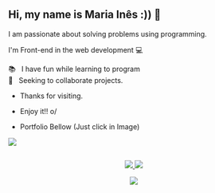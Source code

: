 ## Hi, my name is Maria Inês :)) 👋
I am passionate about solving problems using programming.

I'm Front-end in the web development 💻

  📚 &nbsp; I have fun while learning to program
 <br/> :purple_heart: &nbsp; Seeking to collaborate projects.
 
 - Thanks for visiting. 

- Enjoy it!! o/
- Portfolio Bellow (Just click in Image)
   <tr>
<a href="https://innerbloom-portfolio.netlify.app/">
 <img src="https://cdn.discordapp.com/attachments/1040846974485790750/1041968892651765841/3b4603cb4d56dca50bcae21a5da569c7.jpg" />
  </td>

##
  <p align="center">
  <tr>
    <td align="center" style="padding=0;width=50%;">
      <a href="https://github.com/innerbloom">
      <img src="https://github-readme-stats.vercel.app/api/?username=innerbloom&title_color=94cdff&text_color=c494ff&show_icons=true&bg_color=00000000&hide_border=true&icon_color=94cdff&hide_title=true&count_private=true&include_all_commits=true&enable_animations=true" />
    </td>
      <td align="center" style="padding=0;width=50%;">
      <a href="https://github.com/carolinamendes21">
      <img src="https://github-readme-stats-one-bice.vercel.app/api/top-langs/?username=innerbloom&role=OWNER,ORGANIZATION_MEMBER,COLLABORATOR&title_color=78d2ff&text_color=c494ff&show_icons=true&bg_color=00000000&hide_border=true&icon_color=c494ff&hide_title=true&count_private=true&enable_animations=true" />
    </td>
  </tr>
</p>
<p align="center">
  <tr>
    <td align="center" style="padding=0;width=50%;">
      <a href="https://github.com/innerbloom">
      <img src="http://github-readme-streak-stats.herokuapp.com?user=innerbloom&theme=material-palenight&hide_border=true&date_format=M%20j%5B%2C%20Y%5D&background=DD272700&fire=23A2DD" />
    </td>
  </tr>
</p>
